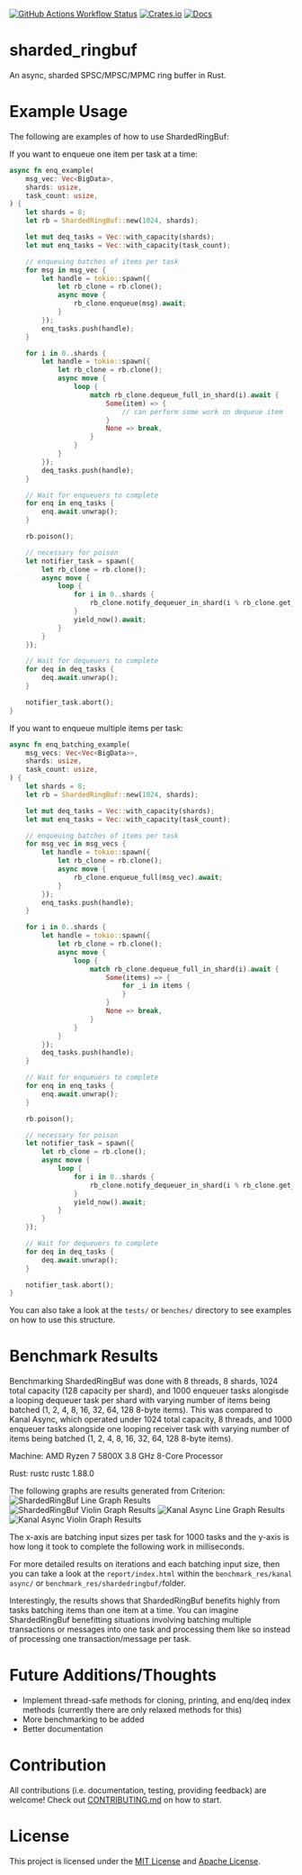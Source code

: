 [![GitHub Actions Workflow Status](https://img.shields.io/github/actions/workflow/status/asder8215/sharded_ringbuf/rust.yml?style=for-the-badge&logo=github)](https://github.com/asder8215/sharded_ringbuf)
[![Crates.io](https://img.shields.io/crates/v/sharded_ringbuf.svg?style=for-the-badge&logo=docsdotrs)](https://crates.io/crates/sharded_ringbuf)
[![Docs](https://img.shields.io/docsrs/sharded_ringbuf?style=for-the-badge&logo=rust)](https://docs.rs/sharded_ringbuf/latest/sharded_ringbuf/)

# sharded_ringbuf
An async, sharded SPSC/MPSC/MPMC ring buffer in Rust.

# Example Usage
The following are examples of how to use ShardedRingBuf:

If you want to enqueue one item per task at a time:
```rust
async fn enq_example(
    msg_vec: Vec<BigData>,
    shards: usize,
    task_count: usize,
) {
    let shards = 8;
    let rb = ShardedRingBuf::new(1024, shards);

    let mut deq_tasks = Vec::with_capacity(shards);
    let mut enq_tasks = Vec::with_capacity(task_count);

    // enqueuing batches of items per task 
    for msg in msg_vec {
        let handle = tokio::spawn({
            let rb_clone = rb.clone();
            async move {
                rb_clone.enqueue(msg).await;
            }
        });
        enq_tasks.push(handle);
    }

    for i in 0..shards {
        let handle = tokio::spawn({
            let rb_clone = rb.clone();
            async move {
                loop {
                    match rb_clone.dequeue_full_in_shard(i).await {
                        Some(item) => {
                            // can perform some work on dequeue item
                        }
                        None => break,
                    }
                }
            }
        });
        deq_tasks.push(handle);
    }

    // Wait for enqueuers to complete
    for enq in enq_tasks {
        enq.await.unwrap();
    }

    rb.poison();

    // necessary for poison
    let notifier_task = spawn({
        let rb_clone = rb.clone();
        async move {
            loop {
                for i in 0..shards {
                    rb_clone.notify_dequeuer_in_shard(i % rb_clone.get_num_of_shards());
                }
                yield_now().await;
            }
        }
    });

    // Wait for dequeuers to complete
    for deq in deq_tasks {
        deq.await.unwrap();
    }

    notifier_task.abort();
}
```

If you want to enqueue multiple items per task:
```rust
async fn enq_batching_example(
    msg_vecs: Vec<Vec<BigData>>,
    shards: usize,
    task_count: usize,
) {
    let shards = 8;
    let rb = ShardedRingBuf::new(1024, shards);

    let mut deq_tasks = Vec::with_capacity(shards);
    let mut enq_tasks = Vec::with_capacity(task_count);

    // enqueuing batches of items per task 
    for msg_vec in msg_vecs {
        let handle = tokio::spawn({
            let rb_clone = rb.clone();
            async move {
                rb_clone.enqueue_full(msg_vec).await;
            }
        });
        enq_tasks.push(handle);
    }

    for i in 0..shards {
        let handle = tokio::spawn({
            let rb_clone = rb.clone();
            async move {
                loop {
                    match rb_clone.dequeue_full_in_shard(i).await {
                        Some(items) => {
                            for _i in items {
                            }
                        }
                        None => break,
                    }
                }
            }
        });
        deq_tasks.push(handle);
    }

    // Wait for enqueuers to complete
    for enq in enq_tasks {
        enq.await.unwrap();
    }

    rb.poison();

    // necessary for poison
    let notifier_task = spawn({
        let rb_clone = rb.clone();
        async move {
            loop {
                for i in 0..shards {
                    rb_clone.notify_dequeuer_in_shard(i % rb_clone.get_num_of_shards());
                }
                yield_now().await;
            }
        }
    });

    // Wait for dequeuers to complete
    for deq in deq_tasks {
        deq.await.unwrap();
    }

    notifier_task.abort();
}
```
You can also take a look at the `tests/` or `benches/` directory to see examples on how to use this structure. 

# Benchmark Results
Benchmarking ShardedRingBuf was done with 8 threads, 8 shards, 1024 total capacity (128 capacity per shard), and 1000 enqueuer tasks alongisde a looping dequeuer task per shard with varying number of items being batched (1, 2, 4, 8, 16, 32, 64, 128 8-byte items). This was compared to Kanal Async, which operated under 1024 total capacity, 8 threads, and 1000 enqueuer tasks alongside one looping receiver task with varying number of items being batched (1, 2, 4, 8, 16, 32, 64, 128 8-byte items).

Machine: AMD Ryzen 7 5800X 3.8 GHz 8-Core Processor

Rust: rustc rustc 1.88.0

The following graphs are results generated from Criterion:
![ShardedRingBuf Line Graph Results](benchmark_res/srb_benches/shardedringbuf/report/lines.svg)
![ShardedRingBuf Violin Graph Results](benchmark_res/srb_benches/shardedringbuf/report/violin.svg)
![Kanal Async Line Graph Results](benchmark_res/kanal%20async/report/lines.svg)
![Kanal Async Violin Graph Results](benchmark_res/kanal%20async/report/violin.svg)

The x-axis are batching input sizes per task for 1000 tasks and the y-axis is how long it took to complete the following work in milliseconds.

For more detailed results on iterations and each batching input size, then you can take a look at the `report/index.html` within the `benchmark_res/kanal async/` or `benchmark_res/shardedringbuf/`folder.

Interestingly, the results shows that ShardedRingBuf benefits highly from tasks batching items than one item at a time. You can imagine ShardedRingBuf benefitting situations involving batching multiple transactions or messages into one task and processing them like so instead of processing one transaction/message per task. 

# Future Additions/Thoughts
* Implement thread-safe methods for cloning, printing, and enq/deq index methods (currently there are only relaxed methods for this)
* More benchmarking to be added
* Better documentation

# Contribution
All contributions (i.e. documentation, testing, providing feedback) are welcome! Check out [CONTRIBUTING.md](CONTRIBUTING.md) on how to start.

# License
This project is licensed under the [MIT License](LICENSE-MIT) and [Apache License](LICENSE-APACHE).
